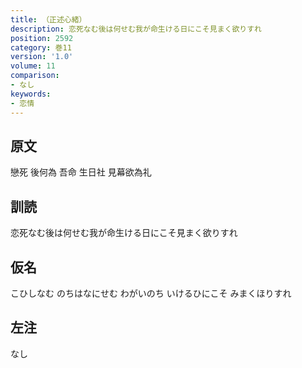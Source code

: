 ```yaml
---
title: （正述心緒）
description: 恋死なむ後は何せむ我が命生ける日にこそ見まく欲りすれ
position: 2592
category: 巻11
version: '1.0'
volume: 11
comparison:
- なし
keywords:
- 恋情
---
```


## 原文

戀死 後何為 吾命 生日社 見幕欲為礼

## 訓読

恋死なむ後は何せむ我が命生ける日にこそ見まく欲りすれ

## 仮名

こひしなむ のちはなにせむ わがいのち いけるひにこそ みまくほりすれ

## 左注

なし
